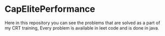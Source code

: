 # CapElitePerformance
Here in this repository you can see the problems that are solved as a part of my CRT training,
Every problem is available in leet code and is done in java.

